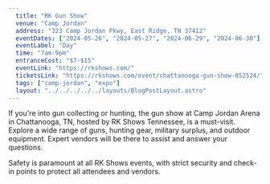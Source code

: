 ```yaml
---
  title: "RK Gun Show"
  venue: "Camp Jordan"
  address: "323 Camp Jordan Pkwy, East Ridge, TN 37412"
  eventDates: ["2024-05-26", "2024-05-27", "2024-06-29", "2024-06-30"]
  eventLabel: "Day"
  time: "7am-9pm"
  entranceCost: "$7-$15"
  eventLink: "https://rkshows.com/"
  ticketsLink: "https://rkshows.com/event/chattanooga-gun-show-052524/"
  tags: ["camp-jordan", "expo"]
  layout: "../../../../../layouts/BlogPostLayout.astro"
---
```



If you're into gun collecting or hunting, the gun show at Camp Jordan Arena in Chattanooga, TN, hosted by RK Shows Tennessee, is a must-visit. Explore a wide range of guns, hunting gear, military surplus, and outdoor equipment. Expert vendors will be there to assist and answer your questions.

Safety is paramount at all RK Shows events, with strict security and check-in points to protect all attendees and vendors.